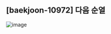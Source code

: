 ## [baekjoon-10972] 다음 순열

![image](https://user-images.githubusercontent.com/22045163/94270585-3bf20b00-ff7b-11ea-8d3b-631446389a23.png)
